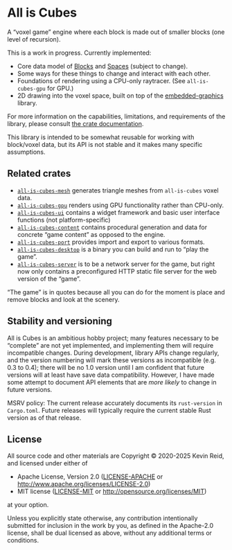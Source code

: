 All is Cubes
============

A “voxel game” engine where each block is made out of smaller blocks (one level of recursion).

This is a work in progress. Currently implemented:

* Core data model of [Blocks] and [Spaces] (subject to change).
* Some ways for these things to change and interact with each other.
* Foundations of rendering using a CPU-only raytracer. (See `all-is-cubes-gpu` for GPU.)
* 2D drawing into the voxel space, built on top of the [embedded-graphics] library.

For more information on the capabilities, limitations, and requirements of the library,
please consult [the crate documentation].

This library is intended to be somewhat reusable for working with block/voxel data,
but its API is not stable and it makes many specific assumptions.

[the crate documentation]: https://docs.rs/all-is-cubes/0.8.0/all_is_cubes/
[Blocks]: https://docs.rs/all-is-cubes/0.8.0/all_is_cubes/block/enum.Block.html
[Spaces]: https://docs.rs/all-is-cubes/0.8.0/all_is_cubes/space/struct.Space.html
[embedded-graphics]: https://crates.io/crates/embedded-graphics

Related crates
--------------

*   [`all-is-cubes-mesh`](https://crates.io/crates/all-is-cubes-mesh)
    generates triangle meshes from `all-is-cubes` voxel data.
*   [`all-is-cubes-gpu`](https://crates.io/crates/all-is-cubes-gpu)
    renders using GPU functionality rather than CPU-only.
*   [`all-is-cubes-ui`](https://crates.io/crates/all-is-cubes-ui)
    contains a widget framework and basic user interface functions (not platform-specific)
*   [`all-is-cubes-content`](https://crates.io/crates/all-is-cubes-content)
    contains procedural generation and data for concrete “game content” as opposed to the engine.
*   [`all-is-cubes-port`](https://crates.io/crates/all-is-cubes-port)
    provides import and export to various formats.
*   [`all-is-cubes-desktop`](https://crates.io/crates/all-is-cubes-desktop)
    is a binary you can build and run to “play the game”.
*   [`all-is-cubes-server`](https://crates.io/crates/all-is-cubes-server)
    is to be a network server for the game, but right now only contains a preconfigured HTTP static file server for the web version of the “game”.

“The game” is in quotes because all you can do for the moment is place and remove blocks and look at the scenery.

Stability and versioning
------------------------

All is Cubes is an ambitious hobby project; many features necessary to be “complete” are not yet implemented, and implementing them will require incompatible changes. During development, library APIs change regularly, and the version numbering will mark these versions as incompatible (e.g. 0.3 to 0.4); there will be no 1.0 version until I am confident that future versions will at least have save data compatibility. However, I have made some attempt to document API elements that are _more likely_ to change in future versions.

MSRV policy: The current release accurately documents its `rust-version` in `Cargo.toml`.
Future releases will typically require the current stable Rust version as of that release.

License
-------

All source code and other materials are Copyright © 2020-2025 Kevin Reid, and licensed under either of

 * Apache License, Version 2.0
   ([LICENSE-APACHE](LICENSE-APACHE) or http://www.apache.org/licenses/LICENSE-2.0)
 * MIT license
   ([LICENSE-MIT](LICENSE-MIT) or http://opensource.org/licenses/MIT)

at your option. 

Unless you explicitly state otherwise, any contribution intentionally submitted
for inclusion in the work by you, as defined in the Apache-2.0 license, shall be
dual licensed as above, without any additional terms or conditions.
